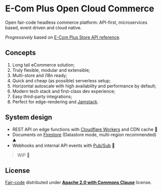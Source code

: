 # E-Com Plus Open Cloud Commerce

Open fair-code headless commerce platform: API-first, microservices based, event driven and cloud native.

_Progressively_ based on [E-Com Plus Store API reference](https://developers.e-com.plus/docs/reference/store/).

## Concepts

1. Long tail eCommerce solution;
2. Truly flexible, modular and extensible;
3. Multi-store and i18n ready;
4. Quick and cheap (as possible) serverless setup;
5. Horizontal autoscale with high availability and performance by default;
6. Modern tech stack and first-class dev experience;
7. Easy third-party integrations;
8. Perfect for edge-rendering and [Jamstack](https://jamstack.org/).

## System design

- REST API on edge functions with [Cloudflare Workers](https://developers.cloudflare.com/workers/) and CDN cache 🚀
- Documents on [Firestore](https://cloud.google.com/firestore) (Datastore mode, multi-region recommended) ⛰️ 
- Webhooks and internal API events with [Pub/Sub](https://cloud.google.com/pubsub) 🔄

> WIP 🚧

## License

[Fair-code](http://faircode.io) distributed under [**Apache 2.0 with Commons Clause**](https://github.com/ecomplus/cloud-commerce/blob/main/LICENSE.md) license.
